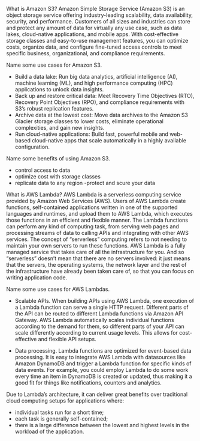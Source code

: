What is Amazon S3?
   Amazon Simple Storage Service (Amazon S3) is an object storage service offering industry-leading scalability, data availability, security, and performance. Customers of all sizes and industries can store and protect any amount of data for virtually any use case, such as data lakes, cloud-native applications, and mobile apps. With cost-effective storage classes and easy-to-use management features, you can optimize costs, organize data, and configure fine-tuned access controls to meet specific business, organizational, and compliance requirements.

Name some use cases for Amazon S3.
  - Build a data lake: Run big data analytics, artificial intelligence (AI), machine learning (ML), and high performance computing (HPC) applications to unlock data insights.
  - Back up and restore critical data: Meet Recovery Time Objectives (RTO), Recovery Point Objectives (RPO), and compliance requirements with S3’s robust replication features.
  - Archive data at the lowest cost: Move data archives to the Amazon S3 Glacier storage classes to lower costs, eliminate operational complexities, and gain new insights.
  - Run cloud-native applications: Build fast, powerful mobile and web-based cloud-native apps that scale automatically in a highly available configuration.

Name some benefits of using Amazon S3.
  - control access to data 
  - optimize cost with storage classes
  - replicate data to any region
  -protect and scure your data 

What is AWS Lambda?
  AWS Lambda is a serverless computing service provided by Amazon Web Services (AWS). Users of AWS Lambda create functions, self-contained applications written in one of the supported languages and runtimes, and upload them to AWS Lambda, which executes those functions in an efficient and flexible manner.
  The Lambda functions can perform any kind of computing task, from serving web pages and processing streams of data to calling APIs and integrating with other AWS services.
  The concept of “serverless” computing refers to not needing to maintain your own servers to run these functions. AWS Lambda is a fully managed service that takes care of all the infrastructure for you. And so “serverless” doesn’t mean that there are no servers involved: it just means that the servers, the operating systems, the network layer and the rest of the infrastructure have already been taken care of, so that you can focus on writing application code.

Name some use cases for AWS Lambdas.
 
   - Scalable APIs. When building APIs using AWS Lambda, one execution of a Lambda function can serve a single HTTP request. Different parts of the API can be routed to different Lambda functions via Amazon API Gateway. AWS Lambda automatically scales individual functions according to the demand for them, so different parts of your API can scale differently according to current usage levels. This allows for cost-effective and flexible API setups.

   - Data processing. Lambda functions are optimized for event-based data processing. It is easy to integrate AWS Lambda with datasources like Amazon DynamoDB and trigger a Lambda function for specific kinds of data events. For example, you could employ Lambda to do some work every time an item in DynamoDB is created or updated, thus making it a good fit for things like notifications, counters and analytics.


Due to Lambda’s architecture, it can deliver great benefits over traditional cloud computing setups for applications where:
   - individual tasks run for a short time;
   - each task is generally self-contained;
   - there is a large difference between the lowest and highest levels in the workload of the application.





